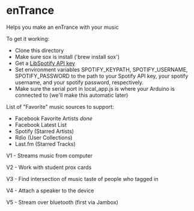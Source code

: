 enTrance
=========

Helps you make an enTrance with your music

To get it working:
- Clone this directory
- Make sure sox is install ('brew install sox')
- Get a [LibSpotify API key](https://developer.spotify.com/technologies/libspotify/)
- Set environment variables SPOTIFY_KEYPATH, SPOTIFY_USERNAME, SPOTIFY_PASSWORD to the path to your Spotify API key, your spotify username, and your spotify password, respectively.
- Make sure the serial port in local_app.js is where your Arduino is connected to (we'll make this automatic later)

List of "Favorite" music sources to support:
* Facebook Favorite Artists _done_
* Facebook Latest List
* Spotify (Starred Artists)
* Rdio (User Collections)
* Last.fm (Starred Tracks)




V1 - Streams music from computer

V2 - Work with student prox cards

V3 - Find intersection of music taste of people who tagged in

V4 - Attach a speaker to the device

V5 - Stream over bluetooth (first via Jambox)

